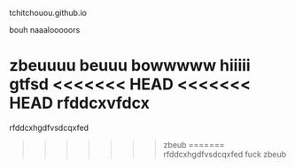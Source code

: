 tchitchouou.github.io



bouh naaalooooors


zbeuuuu beuuu bowwwww
hiiiii
gtfsd
<<<<<<< HEAD
<<<<<<< HEAD
rfddcxvfdcx
=======
rfddcxhgdfvsdcqxfed
>>>>>>> zbeub
=======
rfddcxhgdfvsdcqxfed
fuck
>>>>>>> zbeub
